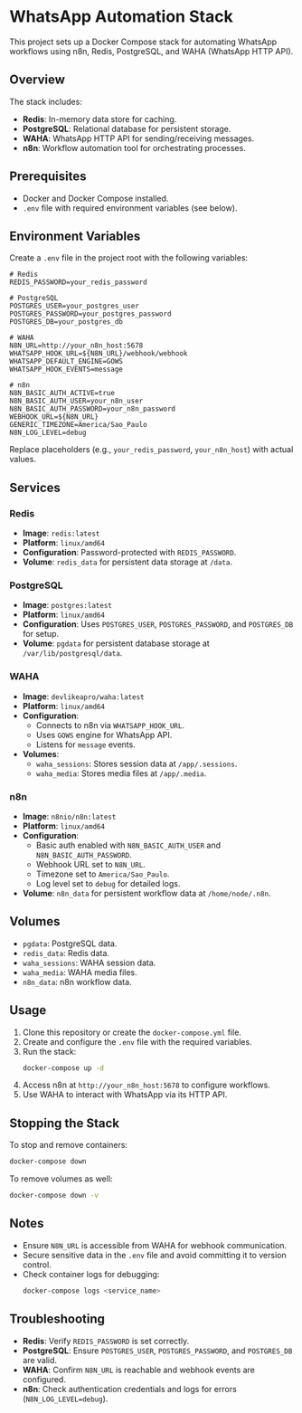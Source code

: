 # WhatsApp Automation Stack

This project sets up a Docker Compose stack for automating WhatsApp workflows using n8n, Redis, PostgreSQL, and WAHA (WhatsApp HTTP API).

## Overview

The stack includes:

- **Redis**: In-memory data store for caching.
- **PostgreSQL**: Relational database for persistent storage.
- **WAHA**: WhatsApp HTTP API for sending/receiving messages.
- **n8n**: Workflow automation tool for orchestrating processes.

## Prerequisites

- Docker and Docker Compose installed.
- `.env` file with required environment variables (see below).

## Environment Variables

Create a `.env` file in the project root with the following variables:

```env
# Redis
REDIS_PASSWORD=your_redis_password

# PostgreSQL
POSTGRES_USER=your_postgres_user
POSTGRES_PASSWORD=your_postgres_password
POSTGRES_DB=your_postgres_db

# WAHA
N8N_URL=http://your_n8n_host:5678
WHATSAPP_HOOK_URL=${N8N_URL}/webhook/webhook
WHATSAPP_DEFAULT_ENGINE=GOWS
WHATSAPP_HOOK_EVENTS=message

# n8n
N8N_BASIC_AUTH_ACTIVE=true
N8N_BASIC_AUTH_USER=your_n8n_user
N8N_BASIC_AUTH_PASSWORD=your_n8n_password
WEBHOOK_URL=${N8N_URL}
GENERIC_TIMEZONE=America/Sao_Paulo
N8N_LOG_LEVEL=debug
```

Replace placeholders (e.g., `your_redis_password`, `your_n8n_host`) with actual values.

## Services

### Redis

- **Image**: `redis:latest`
- **Platform**: `linux/amd64`
- **Configuration**: Password-protected with `REDIS_PASSWORD`.
- **Volume**: `redis_data` for persistent data storage at `/data`.

### PostgreSQL

- **Image**: `postgres:latest`
- **Platform**: `linux/amd64`
- **Configuration**: Uses `POSTGRES_USER`, `POSTGRES_PASSWORD`, and `POSTGRES_DB` for setup.
- **Volume**: `pgdata` for persistent database storage at `/var/lib/postgresql/data`.

### WAHA

- **Image**: `devlikeapro/waha:latest`
- **Platform**: `linux/amd64`
- **Configuration**:
  - Connects to n8n via `WHATSAPP_HOOK_URL`.
  - Uses `GOWS` engine for WhatsApp API.
  - Listens for `message` events.
- **Volumes**:
  - `waha_sessions`: Stores session data at `/app/.sessions`.
  - `waha_media`: Stores media files at `/app/.media`.

### n8n

- **Image**: `n8nio/n8n:latest`
- **Platform**: `linux/amd64`
- **Configuration**:
  - Basic auth enabled with `N8N_BASIC_AUTH_USER` and `N8N_BASIC_AUTH_PASSWORD`.
  - Webhook URL set to `N8N_URL`.
  - Timezone set to `America/Sao_Paulo`.
  - Log level set to `debug` for detailed logs.
- **Volume**: `n8n_data` for persistent workflow data at `/home/node/.n8n`.

## Volumes

- `pgdata`: PostgreSQL data.
- `redis_data`: Redis data.
- `waha_sessions`: WAHA session data.
- `waha_media`: WAHA media files.
- `n8n_data`: n8n workflow data.

## Usage

1. Clone this repository or create the `docker-compose.yml` file.
2. Create and configure the `.env` file with the required variables.
3. Run the stack:
   ```bash
   docker-compose up -d
   ```
4. Access n8n at `http://your_n8n_host:5678` to configure workflows.
5. Use WAHA to interact with WhatsApp via its HTTP API.

## Stopping the Stack

To stop and remove containers:

```bash
docker-compose down
```

To remove volumes as well:

```bash
docker-compose down -v
```

## Notes

- Ensure `N8N_URL` is accessible from WAHA for webhook communication.
- Secure sensitive data in the `.env` file and avoid committing it to version control.
- Check container logs for debugging:
  ```bash
  docker-compose logs <service_name>
  ```

## Troubleshooting

- **Redis**: Verify `REDIS_PASSWORD` is set correctly.
- **PostgreSQL**: Ensure `POSTGRES_USER`, `POSTGRES_PASSWORD`, and `POSTGRES_DB` are valid.
- **WAHA**: Confirm `N8N_URL` is reachable and webhook events are configured.
- **n8n**: Check authentication credentials and logs for errors (`N8N_LOG_LEVEL=debug`).
